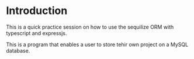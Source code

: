 # Introduction

This is a quick practice session on how to use the sequilize ORM with typescript and expressjs.

This is a program that enables a user to store tehir own project on a MySQL database.
